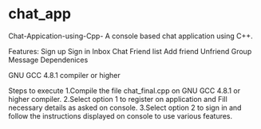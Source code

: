 # chat_app

Chat-Appication-using-Cpp-
A console based chat application using C++.

Features:
Sign up
Sign in
Inbox
Chat
Friend list
Add friend
Unfriend
Group Message
Dependenices

GNU GCC 4.8.1 compiler or higher

Steps to execute
 1.Compile the file chat_final.cpp on GNU GCC 4.8.1 or higher compiler.
 2.Select option 1 to register on application and Fill necessary details as asked on console.
 3.Select option 2 to sign in and follow the instructions displayed on console to use various features.

